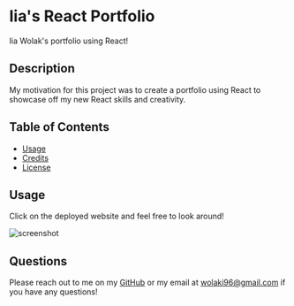 # Iia's React Portfolio
Iia Wolak's portfolio using React!


 
## Description
My motivation for this project was to create a portfolio using React to showcase off my new React skills and creativity.

## Table of Contents


- [Usage](#usage)
- [Credits](#credits)
- [License](#license)



## Usage

Click on the deployed website and feel free to look around! 

![screenshot](/Iia_Wolak_React_Portfolio/iia_portfolio/src/assets/portfolio.PNG)
    


## Questions

Please reach out to me on my [GitHub](github.com/wolaki96) or my email at wolaki96@gmail.com if you have any questions!